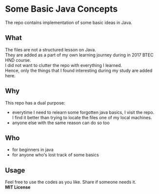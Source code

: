# Some Basic Java Concepts
The repo contains implementation of some basic ideas in Java. 
## What
The files are not a structured lesson on Java.  
They are added as a part of my own learning journey during in 2017 BTEC HND course.  
I did not want to clutter the repo with everything I learned.   
Hence, only the things that I found interesting during my study are added here.
## Why
This repo has a dual purpose: 
- everytime I need to relearn some forgotten java basics, I visit the repo.  
I find it better than trying to locate the files one of my local machines. 
- anyone else with the same reason can do so too
## Who
- for beginners in java
- for anyone who's lost track of some basics
## Usage
Feel free to use the codes as you like. Share if someone needs it.  
**MIT License**
